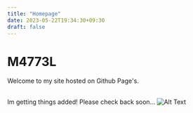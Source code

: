 ```yaml
---
title: "Homepage"
date: 2023-05-22T19:34:30+09:30
draft: false
---
```


# M4773L
Welcome to my site hosted on Github Page's.  
&nbsp;

Im getting things added! Please check back soon...
![Alt Text](https://media.giphy.com/media/vFKqnCdLPNOKc/giphy.gif)

